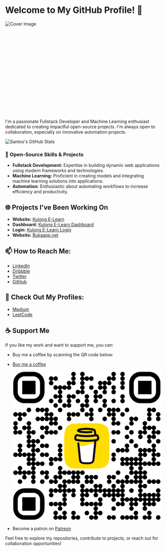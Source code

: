 # Welcome to My GitHub Profile! 👋

<p style="width:100% !important; height:300px !important; overflow:hidden;" id="cover-image">
  <img src="https://github.com/HipsterSantos/HipsterSantos/blob/main/cover1.png" alt="Cover Image" height="inherit" width="inherit" style="object-fit: cover;">
</p>

<script>
  const images = [
    "https://github.com/HipsterSantos/HipsterSantos/blob/main/cover-1.png",
    "https://github.com/HipsterSantos/HipsterSantos/blob/main/cover-2.png",
    "https://github.com/HipsterSantos/HipsterSantos/blob/main/cover-3.png"
  ];

  let currentIndex = 0;
  const coverImage = document.getElementById("cover-image");

  function changeCoverImage() {
    currentIndex = (currentIndex + 1) % images.length;
    coverImage.innerHTML = `<img src="${images[currentIndex]}" alt="Cover Image" height="300px" width="100%">`;
  }

  setInterval(changeCoverImage, 3000); // Change image every 3 seconds
</script>

I'm a passionate Fullstack Developer and Machine Learning enthusiast dedicated to creating impactful open-source projects. I'm always open to collaboration, especially on innovative automation projects.

![Santos's GitHub Stats](https://github-readme-stats.vercel.app/api?username=HipsterSantos&count_private=true&show_icons=true&theme=algolia)

### 🚀 Open-Source Skills & Projects
- **Fullstack Development:** Expertise in building dynamic web applications using modern frameworks and technologies.
- **Machine Learning:** Proficient in creating models and integrating machine learning solutions into applications.
- **Automation:** Enthusiastic about automating workflows to increase efficiency and productivity.

## 🌐 Projects I've Been Working On
- **Website:** [Kulong E-Learn](https://kulong-e-learn.vercel.app)
- **Dashboard:** [Kulong E-Learn Dashboard](https://kulong-e-learn.vercel.app/dashboard)
- **Login:** [Kulong E-Learn Login](https://kulong-e-learn.vercel.app/login)
- **Website:** [Bukaapp.net](https://bukaapp.ent)

## 📫 How to Reach Me:
- [LinkedIn](https://www.linkedin.com/in/santos-ferreira-679b7918a)
- [Dribbble](https://dribbble.com/hipster-santos)
- [Twitter](https://twitter.com/SantosFefe4)
- [GitHub](https://github.com/HipsterSantos)

## 📜 Check Out My Profiles:
- [Medium](https://medium.com/@funnymous43)
- [LeetCode](https://leetcode.com/u/hipster-santos/)

## ☕ Support Me
If you like my work and want to support me, you can:
- Buy me a coffee by scanning the QR code below:
- [Buy me a coffee](https://buymeacoffee.com/santoscampj)
  
  ![Buy me a coffee](https://github.com/HipsterSantos/HipsterSantos/blob/main/bmc_qr.png)
- Become a patron on [Patreon](https://patreon.com/devhipster)

Feel free to explore my repositories, contribute to projects, or reach out for collaboration opportunities!
